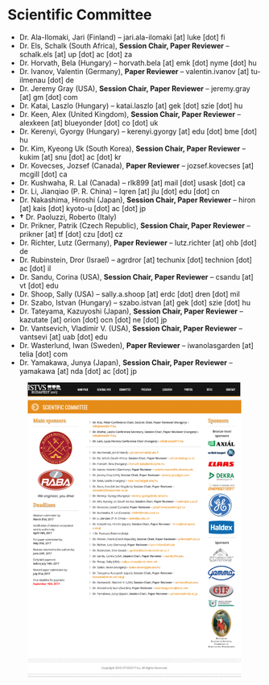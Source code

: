 # Scientific Committee

* Dr. Ala-Ilomaki, Jari (Finland) – jari.ala-ilomaki \[at] luke \[dot] fi
* Dr. Els, Schalk (South Africa), **Session Chair, Paper Reviewer** – schalk.els \[at] up \[dot] ac \[dot] za
* Dr. Horvath, Bela (Hungary) – horvath.bela \[at] emk \[dot] nyme \[dot] hu
* Dr. Ivanov, Valentin (Germany), **Paper Reviewer** – valentin.ivanov \[at] tu-ilmenau \[dot] de
* Dr. Jeremy Gray (USA), **Session Chair, Paper Reviewer** – jeremy.gray \[at] gm \[dot] com
* Dr. Katai, Laszlo (Hungary) – katai.laszlo \[at] gek \[dot] szie \[dot] hu
* Dr. Keen, Alex (United Kingdom), **Session Chair, Paper Reviewer** – alexkeen \[at] blueyonder \[dot] co \[dot] uk
* Dr. Kerenyi, Gyorgy (Hungary) – kerenyi.gyorgy \[at] edu \[dot] bme \[dot] hu
* Dr. Kim, Kyeong Uk (South Korea), **Session Chair, Paper Reviewer** – kukim \[at] snu \[dot] ac \[dot] kr
* Dr. Kovecses, Jozsef (Canada), **Paper Reviewer** – jozsef.kovecses \[at] mcgill \[dot] ca
* Dr. Kushwaha, R. Lal (Canada) – rlk899 \[at] mail \[dot] usask \[dot] ca
* Dr. Li, Jianqiao (P. R. China) – lqren \[at] jlu \[dot] edu \[dot] cn
* Dr. Nakashima, Hiroshi (Japan), **Session Chair, Paper Reviewer** – hiron \[at] kais \[dot] kyoto-u \[dot] ac \[dot] jp
* **†** Dr. Paoluzzi, Roberto (Italy)
* Dr. Prikner, Patrik (Czech Republic), **Session Chair, Paper Reviewer** – prikner \[at] tf \[dot] czu \[dot] cz
* Dr. Richter, Lutz (Germany), **Paper Reviewer** – lutz.richter \[at] ohb \[dot] de
* Dr. Rubinstein, Dror (Israel) – agrdror \[at] techunix \[dot] technion \[dot] ac \[dot] il
* Dr. Sandu, Corina (USA), **Session Chair, Paper Reviewer** – csandu \[at] vt \[dot] edu
* Dr. Shoop, Sally (USA) – sally.a.shoop \[at] erdc \[dot] dren \[dot] mil
* Dr. Szabo, Istvan (Hungary) – szabo.istvan \[at] gek \[dot] szie \[dot] hu
* Dr. Tateyama, Kazuyoshi (Japan), **Session Chair, Paper Reviewer** – kazutate \[at] orion \[dot] ocn \[dot] ne \[dot] jp
* Dr. Vantsevich, Vladimir V. (USA), **Session Chair, Paper Reviewer** – vantsevi \[at] uab \[dot] edu
* Dr. Wasterlund, Iwan (Sweden), **Paper Reviewer** – iwanolasgarden \[at] telia \[dot] com
* Dr. Yamakawa, Junya (Japan), **Session Chair, Paper Reviewer** – yamakawa \[at] nda \[dot] ac \[dot] jp

<figure><img src="../.gitbook/assets/scientific committee.png" alt=""><figcaption></figcaption></figure>
